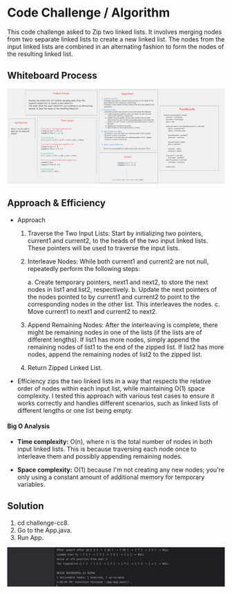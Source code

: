 
# Code Challenge / Algorithm
This code challenge asked to Zip two linked lists. It involves merging nodes from two separate linked lists to create 
a new linked list. The nodes from the input linked lists are combined in an alternating fashion to form the nodes of 
the resulting linked list. 

## Whiteboard Process
![White Board](./app/src/main/resources/cc8whiteboard.png)


## Approach & Efficiency
- Approach
 
  1. Traverse the Two Input Lists:
  Start by initializing two pointers, current1 and current2, to the heads of the two input linked lists.
  These pointers will be used to traverse the input lists.

  2. Interleave Nodes:
  While both current1 and current2 are not null, repeatedly perform the following steps:

     a. Create temporary pointers, next1 and next2, to store the next nodes in list1 and list2, respectively.
     b. Update the next pointers of the nodes pointed to by current1 and current2 to point to the corresponding nodes 
        in the other list. This interleaves the nodes.
     c. Move current1 to next1 and current2 to next2.

  3. Append Remaining Nodes:
     After the interleaving is complete, there might be remaining nodes in one of the lists (if the lists are of 
     different lengths). If list1 has more nodes, simply append the remaining nodes of list1 to the end of the 
     zipped list. If list2 has more nodes, append the remaining nodes of list2 to the zipped list.

  4. Return Zipped Linked List.


- Efficiency
  zips the two linked lists in a way that respects the relative order of nodes within each input list, while 
  maintaining O(1) space complexity. I tested this approach with various test cases to ensure it works
  correctly and handles different scenarios, such as linked lists of different lengths or one list being empty.

#### **Big O Analysis**

- **Time complexity:** O(n), where n is the total number of nodes in both input linked lists. This is because 
  traversing each node once to interleave them and possibly appending remaining nodes.

- **Space complexity:** O(1) because I'm not creating any new nodes; you're only using a constant amount of 
  additional memory for temporary variables.

## Solution

1. cd challenge-cc8.
2. Go to the App.java.
3. Run App.

![Output](./app/src/main/resources/cc8output.png)

